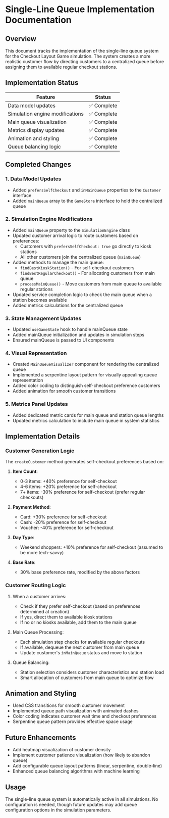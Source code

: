 # Single-Line Queue Implementation Documentation

## Overview
This document tracks the implementation of the single-line queue system for the Checkout Layout Game simulation. The system creates a more realistic customer flow by directing customers to a centralized queue before assigning them to available regular checkout stations.

## Implementation Status

| Feature | Status |
|-|-|
| Data model updates | ✅ Complete |
| Simulation engine modifications | ✅ Complete |
| Main queue visualization | ✅ Complete |
| Metrics display updates | ✅ Complete |
| Animation and styling | ✅ Complete |
| Queue balancing logic | ✅ Complete |

## Completed Changes

### 1. Data Model Updates
- Added `prefersSelfCheckout` and `inMainQueue` properties to the `Customer` interface
- Added `mainQueue` array to the `GameStore` interface to hold the centralized queue

### 2. Simulation Engine Modifications
- Added `mainQueue` property to the `SimulationEngine` class
- Updated customer arrival logic to route customers based on preferences:
  - Customers with `prefersSelfCheckout: true` go directly to kiosk stations
  - All other customers join the centralized queue (`mainQueue`)
- Added methods to manage the main queue:
  - `findBestKioskStation()` - For self-checkout customers
  - `findBestRegularCheckout()` - For allocating customers from main queue
  - `processMainQueue()` - Move customers from main queue to available regular stations
- Updated service completion logic to check the main queue when a station becomes available
- Added metrics calculations for the centralized queue

### 3. State Management Updates
- Updated `useGameState` hook to handle mainQueue state
- Added mainQueue initialization and updates in simulation steps
- Ensured mainQueue is passed to UI components

### 4. Visual Representation
- Created `MainQueueVisualizer` component for rendering the centralized queue
- Implemented a serpentine layout pattern for visually appealing queue representation
- Added color coding to distinguish self-checkout preference customers
- Added animation for smooth customer transitions

### 5. Metrics Panel Updates
- Added dedicated metric cards for main queue and station queue lengths
- Updated metrics calculation to include main queue in system statistics

## Implementation Details

### Customer Generation Logic
The `createCustomer` method generates self-checkout preferences based on:
1. **Item Count**:
   - 0-3 items: +40% preference for self-checkout
   - 4-6 items: +20% preference for self-checkout
   - 7+ items: -30% preference for self-checkout (prefer regular checkouts)
   
2. **Payment Method**:
   - Card: +30% preference for self-checkout
   - Cash: -20% preference for self-checkout
   - Voucher: -40% preference for self-checkout
   
3. **Day Type**:
   - Weekend shoppers: +10% preference for self-checkout (assumed to be more tech-savvy)
   
4. **Base Rate**:
   - 30% base preference rate, modified by the above factors

### Customer Routing Logic
1. When a customer arrives:
   - Check if they prefer self-checkout (based on preferences determined at creation)
   - If yes, direct them to available kiosk stations
   - If no or no kiosks available, add them to the main queue

2. Main Queue Processing:
   - Each simulation step checks for available regular checkouts
   - If available, dequeue the next customer from main queue
   - Update customer's `inMainQueue` status and move to station

3. Queue Balancing:
   - Station selection considers customer characteristics and station load
   - Smart allocation of customers from main queue to optimize flow

## Animation and Styling
- Used CSS transitions for smooth customer movement
- Implemented queue path visualization with animated dashes
- Color coding indicates customer wait time and checkout preferences
- Serpentine queue pattern provides effective space usage

## Future Enhancements
- Add heatmap visualization of customer density
- Implement customer patience visualization (how likely to abandon queue)
- Add configurable queue layout patterns (linear, serpentine, double-line)
- Enhanced queue balancing algorithms with machine learning

## Usage
The single-line queue system is automatically active in all simulations. No configuration is needed, though future updates may add queue configuration options in the simulation parameters.
